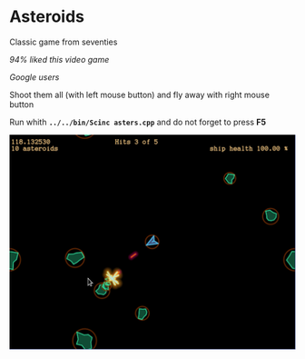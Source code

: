 # Asteroids
Classic game from seventies

_94% liked this video game_

_Google users_

Shoot them all (with left mouse button) and fly away with right mouse button

Run whith **`../../bin/Scinc asters.cpp`** and do not forget to press **F5** 

![Asteroids picture](asters.png)
